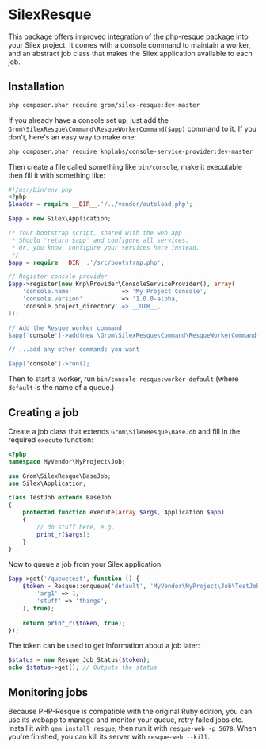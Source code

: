 # SilexResque

This package offers improved integration of the php-resque package into your Silex project. It comes with a console command to maintain a worker, and an abstract job class that makes the Silex application available to each job. 

## Installation

```sh
php composer.phar require grom/silex-resque:dev-master
```

If you already have a console set up, just add the `Grom\SilexResque\Command\ResqueWorkerCommand($app)` command to it. If you don't, here's an easy way to make one:

```sh
php composer.phar require knplabs/console-service-provider:dev-master
```

Then create a file called something like `bin/console`, make it executable then fill it with something like:

```php
#!/usr/bin/env php
<?php
$loader = require __DIR__.'/../vendor/autoload.php';

$app = new Silex\Application;

/* Your bootstrap script, shared with the web app
 * Should "return $app" and configure all services.
 * Or, you know, configure your services here instead.
 */
$app = require __DIR__.'/src/bootstrap.php'; 

// Register console provider
$app->register(new Knp\Provider\ConsoleServiceProvider(), array(
    'console.name'              => 'My Project Console',
    'console.version'           => '1.0.0-alpha,
    'console.project_directory' => __DIR__,
));

// Add the Resque worker command
$app['console']->add(new \Grom\SilexResque\Command\ResqueWorkerCommand($app));

// ...add any other commands you want

$app['console']->run();
```

Then to start a worker, run `bin/console resque:worker default` (where `default` is the name of a queue.)


## Creating a job

Create a job class that extends `Grom\SilexResque\BaseJob` and fill in the required `execute` function:

```php
<?php
namespace MyVendor\MyProject\Job;

use Grom\SilexResque\BaseJob;
use Silex\Application;

class TestJob extends BaseJob
{
    protected function execute(array $args, Application $app)
    {
        // do stuff here, e.g.
        print_r($args);
    }
}
```

Now to queue a job from your Silex application:

```php
$app->get('/queuetest', function () {
    $token = Resque::enqueue('default', 'MyVendor\MyProject\Job\TestJob', array(
        'arg1' => 1,
        'stuff' => 'things',
    ), true);
    
    return print_r($token, true);
});

```

The token can be used to get information about a job later:

```php
$status = new Resque_Job_Status($token);
echo $status->get(); // Outputs the status
```

## Monitoring jobs

Because PHP-Resque is compatible with the original Ruby edition, you can use its webapp to manage and monitor your queue, retry failed jobs etc. Install it with `gem install resque`, then run it with `resque-web -p 5678`. When you're finished, you can kill its server with `resque-web --kill`.
